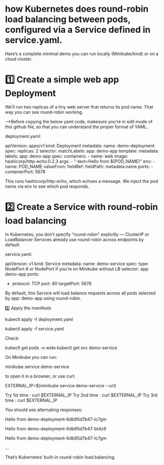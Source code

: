 # how Kubernetes does round-robin load balancing between pods, configured via a Service defined in service.yaml.

Here’s a complete minimal demo you can run locally (Minikube/kind) or on a cloud cluster.

# 1️⃣ Create a simple web app Deployment

We’ll run two replicas of a tiny web server that returns its pod name. That way you can see round-robin working.

-->Before copying the below yaml code, makesure you're in edit mode of this github file, so that you can understand the proper format of YAML.

deployment.yaml:

apiVersion: apps/v1
kind: Deployment
metadata:
  name: demo-deployment
spec:
  replicas: 2
  selector:
    matchLabels:
      app: demo-app
  template:
    metadata:
      labels:
        app: demo-app
    spec:
      containers:
      - name: web
        image: hashicorp/http-echo:0.2.3
        args:
          - "-text=Hello from $(POD_NAME)"
        env:
          - name: POD_NAME
            valueFrom:
              fieldRef:
                fieldPath: metadata.name
        ports:
        - containerPort: 5678


This runs hashicorp/http-echo, which echoes a message. We inject the pod name via env to see which pod responds.

# 2️⃣ Create a Service with round-robin load balancing

In Kubernetes, you don’t specify “round-robin” explicitly — ClusterIP or LoadBalancer Services already use round-robin across endpoints by default.

service.yaml:

apiVersion: v1
kind: Service
metadata:
  name: demo-service
spec:
  type: NodePort   # or NodePort if you’re on Minikube without LB
  selector:
    app: demo-app
  ports:
  - protocol: TCP
    port: 80
    targetPort: 5678


By default, this Service will load balance requests across all pods selected by app: demo-app using round-robin.

3️⃣ Apply the manifests

kubectl apply -f deployment.yaml

kubectl apply -f service.yaml


Check:

kubectl get pods -o wide
kubectl get svc demo-service


On Minikube you can run:

minikube service demo-service


to open it in a browser, or use curl:

EXTERNAL_IP=$(minikube service demo-service --url)

Try 1st time : curl $EXTERNAL_IP
Try 2nd time : curl $EXTERNAL_IP
Try 3rd time : curl $EXTERNAL_IP


You should see alternating responses:

Hello from demo-deployment-6db95d7b47-lc7gm

Hello from demo-deployment-6db95d7b47-bt4z9

Hello from demo-deployment-6db95d7b47-lc7gm

...


That’s Kubernetes’ built-in round-robin load balancing.

